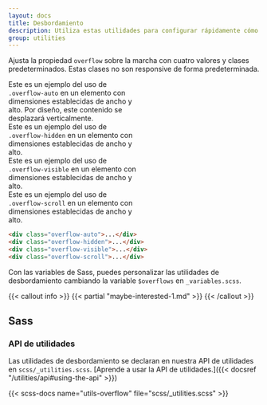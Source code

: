 ```yaml
---
layout: docs
title: Desbordamiento
description: Utiliza estas utilidades para configurar rápidamente cómo el contenido desborda un elemento.
group: utilities
---
```


Ajusta la propiedad `overflow` sobre la marcha con cuatro valores y clases predeterminados. Estas clases no son responsive de forma predeterminada.

<div class="bd-example d-md-flex">
  <div class="overflow-auto p-3 mb-3 mb-md-0 me-md-3 bg-light" style="max-width: 260px; max-height: 100px;">
    Este es un ejemplo del uso de <code>.overflow-auto</code> en un elemento con dimensiones establecidas de ancho y alto. Por diseño, este contenido se desplazará verticalmente.
  </div>
  <div class="overflow-hidden p-3 mb-3 mb-md-0 me-md-3 bg-light" style="max-width: 260px; max-height: 100px;">
    Este es un ejemplo del uso de <code>.overflow-hidden</code> en un elemento con dimensiones establecidas de ancho y alto.
  </div>
  <div class="overflow-visible p-3 mb-3 mb-md-0 me-md-3 bg-light" style="max-width: 260px; max-height: 100px;">
    Este es un ejemplo del uso de <code>.overflow-visible</code> en un elemento con dimensiones establecidas de ancho y alto.
  </div>
  <div class="overflow-scroll p-3 bg-light" style="max-width: 260px; max-height: 100px;">
    Este es un ejemplo del uso de <code>.overflow-scroll</code> en un elemento con dimensiones establecidas de ancho y alto.
  </div>
</div>

```html
<div class="overflow-auto">...</div>
<div class="overflow-hidden">...</div>
<div class="overflow-visible">...</div>
<div class="overflow-scroll">...</div>
```

Con las variables de Sass, puedes personalizar las utilidades de desbordamiento cambiando la variable `$overflows` en `_variables.scss`.

{{< callout info >}}
{{< partial "maybe-interested-1.md" >}}
{{< /callout >}}

## Sass

### API de utilidades

Las utilidades de desbordamiento se declaran en nuestra API de utilidades en `scss/_utilities.scss`. [Aprende a usar la API de utilidades.]({{< docsref "/utilities/api#using-the-api" >}})

{{< scss-docs name="utils-overflow" file="scss/_utilities.scss" >}}
